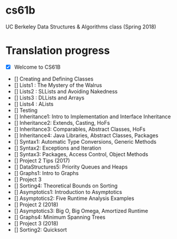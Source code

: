 # cs61b

UC Berkeley Data Structures &amp; Algorithms class  (Spring 2018)

# Translation progress

- [x]  Welcome to CS61B
- [] Creating and Defining Classes
- [] Lists1 : The Mystery of the Walrus
- [] Lists2 : SLLists and Avoiding Nakedness
- [] Lists3 : DLLists and Arrays
- [] Lists4 : ALists
- [] Testing
- [] Inheritance1: Intro to Implementation and Interface Inheritance
- [] Inheritance2: Extends, Casting, HoFs
- [] Inheritance3: Comparables, Abstract Classes, HoFs
- [] Inheritance4: Java Libraries, Abstract Classes, Packages
- [] Syntax1: Automatic Type Conversions, Generic Methods
- [] Syntax2: Exceptions and Iteration
- [] Syntax3: Packages, Access Control, Object Methods
- [] Project 2 Tips (2017)
- [] DataStructures5: Priority Queues and Heaps
- [] Graphs1: Intro to Graphs
- [] Project 3
- [] Sorting4: Theoretical Bounds on Sorting
- [] Asymptotics1: Introduction to Asymptotics
- [] Asymptotics2: Five Runtime Analysis Examples
- [] Project 2 (2018)
- [] Asymptotics3: Big O, Big Omega, Amortized Runtime
- [] Graphs4: Minimum Spanning Trees
- [] Project 3 (2018)
- [] Sorting2: Quicksort


